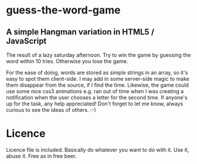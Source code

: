 # guess-the-word-game
## A simple Hangman variation in HTML5 / JavaScript

The result of a lazy saturday afternoon. Try to win the game by guessing the word within 10 tries. Otherwise you lose the game.

For the ease of doing, words are stored as simple strings in an array, so it's easy to spot them client-side. I may add in some server-side magic to make them disappear from the source, if I find the time. Likewise, the game could use some nice css3 animations e.g. ran out of time when I was creating a notification when the user chooses a letter for the second time. If anyone's up for the task, any help appreciated! Don't forget to let me know, always curious to see the ideas of others. :-)

# Licence
Licence file is included. Basically do whatever you want to do with it. Use it, abuse it. Free as in free beer.
